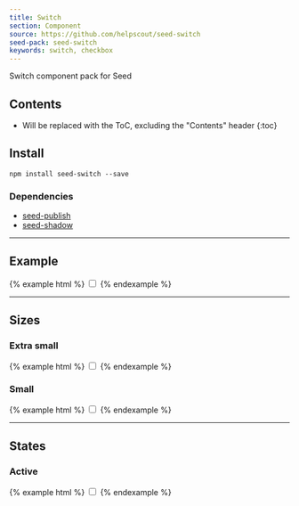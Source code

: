 ```yaml
---
title: Switch
section: Component
source: https://github.com/helpscout/seed-switch
seed-pack: seed-switch
keywords: switch, checkbox
---
```


Switch component pack for Seed

## Contents

* Will be replaced with the ToC, excluding the "Contents" header
{:toc}

## Install

```
npm install seed-switch --save
```


### Dependencies

* [seed-publish](/seed/packs/seed-publish)
* [seed-shadow](/seed/packs/seed-shadow)


---


## Example

{% example html %}
<label class="c-switch">
  <input type="checkbox">
  <span class="c-switch-toggle"></span>
</label>
{% endexample %}


---


## Sizes

### Extra small

{% example html %}
<label class="c-switch c-switch--xs">
  <input type="checkbox">
  <span class="c-switch-toggle"></span>
</label>
{% endexample %}


### Small

{% example html %}
<label class="c-switch c-switch--sm">
  <input type="checkbox">
  <span class="c-switch-toggle"></span>
</label>
{% endexample %}


---


## States

### Active

{% example html %}
<label class="c-switch is-active">
  <input type="checkbox">
  <span class="c-switch-toggle"></span>
</label>
{% endexample %}
